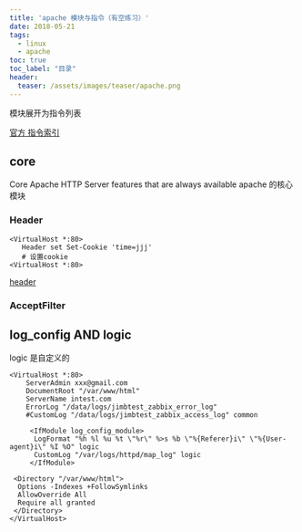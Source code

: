 ```yaml
---
title: 'apache 模块与指令（有空练习）'
date: 2018-05-21
tags:
  - linux
  - apache
toc: true
toc_label: "目录"
header:
  teaser: /assets/images/teaser/apache.png
---
```


模块展开为指令列表

[官方 指令索引](http://httpd.apache.org/docs/2.4/mod/directives.html)

## core
Core Apache HTTP Server features that are always available
apache 的核心模块

### Header
```text
<VirtualHost *:80>
   Header set Set-Cookie 'time=jjj'   
   # 设置cookie
<VirtualHost *:80>
```
[header](http://httpd.apache.org/docs/2.4/mod/mod_headers.html#header)

### AcceptFilter 



## log_config AND logic

logic 是自定义的

```text
<VirtualHost *:80>
    ServerAdmin xxx@gmail.com
    DocumentRoot "/var/www/html"
    ServerName intest.com
    ErrorLog "/data/logs/jimbtest_zabbix_error_log"
    #CustomLog "/data/logs/jimbtest_zabbix_access_log" common

     <IfModule log_config_module>
      LogFormat "%h %l %u %t \"%r\" %>s %b \"%{Referer}i\" \"%{User-agent}i\" %I %O" logic
      CustomLog "/var/logs/httpd/map_log" logic
     </IfModule>

 <Directory "/var/www/html">
  Options -Indexes +FollowSymlinks
  AllowOverride All
  Require all granted
 </Directory>
</VirtualHost>
```
